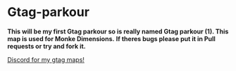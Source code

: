 # Gtag-parkour
**This will be my first Gtag parkour so is really named Gtag parkour (1). This map is used for Monke Dimensions.**
**If theres bugs please put it in Pull requests or try and fork it.**

[Discord for my gtag maps!](https://discord.gg/c5rrJjzT7K)
